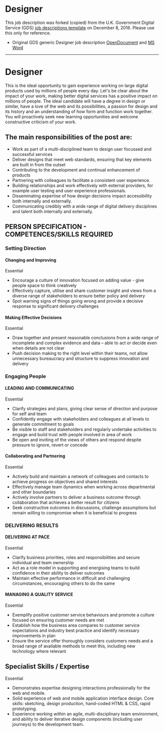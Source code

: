 # Designer

This job description was forked (copied) from the U.K. Government Digital Service (GDS) [job descriptions template](https://www.gov.uk/service-manual/the-team/recruitment/job-descriptions.html) on December 8, 2016. Please use this only for reference. 

* Original GDS generic Designer job description [OpenDocument](DesignerJobDescription-generic.odt) and [MS Word](DesignerJobDescription-generic.docx) 

* * * 

# Designer This is the ideal opportunity to gain experience working on large digital products used by millions of people every day. Let's be clear about the impact of your work, making better digital services has a positive impact on millions of people. The ideal candidate will have a degree in design or similar, have a love of the web and its possibilities, a passion for design and its history and an understanding of how form and function work together. You will proactively seek new learning opportunities and welcome constructive criticism of your work.## The main responsibilities of the post are:* Work as part of a multi-disciplined team to design user focussed and successful services* Deliver designs that meet web standards, ensuring that key elements are built in from the outset * Contributing to the development and continual enhancement of products* Partnering with colleagues to facilitate a consistent user experience.* Building relationships and work effectively with external providers, for example user testing and user experience professionals.* Disseminating expertise of how design decisions impact accessibility both internally and externally.* Communicating credibly with a wide range of digital delivery disciplines and talent both internally and externally.## PERSON SPECIFICATION - COMPETENCES/SKILLS REQUIRED### Setting Direction#### Changing and ImprovingEssential
* Encourage a culture of innovation focused on adding value - give people space to think creatively* Effectively capture, utilise and share customer insight and views from a diverse range of stakeholders to ensure better policy and delivery* Spot warning signs of things going wrong and provide a decisive response to significant delivery challenges

#### Making Effective DecisionsEssential
* Draw together and present reasonable conclusions from a wide range of incomplete and complex evidence and data – able to act or decide even when details are not clear * Push decision making to the right level within their teams, not allow unnecessary bureaucracy and structure to suppress innovation and delivery  ### Engaging People#### LEADING AND COMMUNICATINGEssential
* Clarify strategies and plans, giving clear sense of direction and purpose for self and team * Confidently engage with stakeholders and colleagues at all levels to generate commitment to goals * Be visible to staff and stakeholders and regularly undertake activities to engage and build trust with people involved in area of work* Be open and inviting of the views of others and respond despite pressure to ignore, revert or concede
	
#### Collaborating and PartneringEssential* Actively build and maintain a network of colleagues and contacts to achieve progress on objectives and shared interests* Effectively manage team dynamics when working across departmental and other boundaries* Actively involve partners to deliver a business outcome through collaboration that achieves a better result for citizens* Seek constructive outcomes in discussions, challenge assumptions but remain willing to compromise when it is beneficial to progress### DELIVERING RESULTS#### DELIVERING AT PACEEssential
* Clarify business priorities, roles and responsibilities and secure individual and team ownership* Act as a role model in supporting and energising teams to build confidence in their ability to deliver outcomes* Maintain effective performance in difficult and challenging circumstances, encouraging others to do the same#### MANAGING A QUALITY SERVICEEssential
* Exemplify positive customer service behaviours and promote a culture focused on ensuring customer needs are met* Establish how the business area compares to customer service expectations and industry best practice and identify necessary improvements in plan* Ensure the service offer thoroughly considers customers needs and a broad range of available methods to meet this, including new technology where relevant## Specialist Skills / Expertise

Essential

* Demonstrates expertise designing interactions professionally for the web and mobile.* Solid experience of web and mobile application interface design. Core skills: sketching, design production, hand-coded HTML & CSS, rapid prototyping.* Experience working within an agile, multi-disciplinary team environment, and ability to deliver iterative design components (including user journeys) to the development team. 